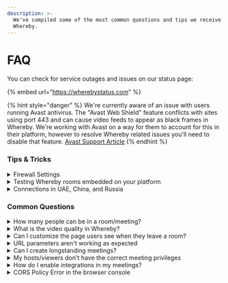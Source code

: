 ```yaml
---
description: >-
  We've compiled some of the most common questions and tips we receive about
  Whereby.
---
```


# FAQ

You can check for service outages and issues on our status page:

{% embed url="https://wherebystatus.com" %}

{% hint style="danger" %}
We're currently aware of an issue with users running Avast antivirus. The "Avast Web Shield" feature conflicts with sites using port 443 and can cause video feeds to appear as black frames in Whereby. We're working with Avast on a way for them to account for this in their platform, however to resolve Whereby related issues you'll need to disable that feature. [Avast Support Article](https://support.avast.com/en-us/article/antivirus-shield-settings/)
{% endhint %}

### Tips & Tricks

<details>

<summary>Firewall Settings</summary>

To use Whereby behind a firewall, a network administrator will need to adjust the settings. Port 443 will need to be open to all TCP and UDP traffic.\
\
Some enterprise firewalls require more in depth technical information for proper allowance, please contact your Customer Success Manager or embedded@whereby.com

</details>

<details>

<summary>Testing Whereby rooms embedded on your platform</summary>

We always recommend testing Whereby in an incognito/private browser if possible. If you are logged into your Whereby account, the admin permissions can override some of the features set via parameter or dashboard.

</details>

<details>

<summary>Connections in UAE, China, and Russia</summary>

We're aware of restrictions that have been put in place for peer to peer applications like Whereby. In these areas we've had reports from users that they have spotty access to Whereby, or that the service doesn't work for them at all.&#x20;

Unfortunately, because these are government-level restrictions that have been put in place on the internet, there isn't anything we can do to address issues like this at this time.&#x20;

</details>

### Common Questions

<details>

<summary>How many people can be in a room/meeting?</summary>

When creating a room you can specify two different modes, `normal` and `group`. Normal has a capacity of 4 and group has a capacity of 200. There is a limit of 24 active cameras at one time in any meeting room.



When using `viewerRoomUrls` you can have an additional 400 passive users within the room for a more "webinar" style setup.

</details>

<details>

<summary>What is the video quality in Whereby?</summary>

We support up to 720p with 30fps at both 4:3 and 16:9 aspect ratios for video.&#x20;

Screen sharing will broadcast from 1-5 FPS (frames per second) by default, and up to 1080p based on network and CPU restraints.

</details>

<details>

<summary>Can I customize the page users see when they leave a room?</summary>

Yes! When using our [Web Component](../../reference/using-the-whereby-embed-element.md), you'll have access to "leave" browser [event](../../reference/using-the-whereby-embed-element.md#listening-to-events). You can then action on that event to redirect your users to another page of your choosing.

</details>

<details>

<summary>URL parameters aren't working as expected</summary>

1. The most common error we see relating to [URL parameters](../customizing-rooms/#using-url-parameters) is incorrectly using "?" twice in the meeting room URL. Combining parameters can be achieved by using the ampersand symbol (&) for example:\
   `?minimal`**`&`**`screenshare=off`.
2. If the person using/testing the room is also logged into their Embedded account, it will override any parameters added to the room URL. Try accessing the room via a private or incognito window to verify your links are working as expected.

</details>

<details>

<summary>Can I create longstanding meetings?</summary>

Yes! You can create meetings with [endDates](../using-the-rest-api/#enddate-and-deleting-rooms) far in the future (_eg. A month or multiple months_). Please keep in mind that if you are providing any of your users with [hostUrls](../user-roles-and-privileges.md#hosts), you won't be able to revoke host access from those users.

</details>

<details>

<summary>My hosts/viewers don't have the correct meeting privileges</summary>

1. Host or Viewer privileges will only be available while the room is active and until 1 hour after the meeting's `endDate`
2. Check your [hostRoomUrl](../user-roles-and-privileges.md) or viewerUrl to make sure you've properly separated the `roomkey` and other parameters with "&"

</details>

<details>

<summary>How do I enable integrations in my meetings?</summary>

Integrations are disabled for Whereby Embedded by default while using the [`?minimal`](../customizing-rooms/using-url-parameters.md#minimal) parameter. We set this by default because [Content Security Policy](https://en.wikipedia.org/wiki/Content\_Security\_Policy) restrictions can sometimes cause integrations to fail in unexpected ways. Currently only our YouTube and Miro integrations will work in an embedded setting.

If you would like to test an integration in your embedded meeting, you can do so by adding the `?roomIntegrations=on` parameter.

Please note, we offer limited support for integrations in an embedded meeting, even when enabled. It's highly recommended that you test before using it in a production context.

</details>

<details>

<summary>CORS Policy Error in the browser console</summary>

In some cases you may experience an error in your browsers developer console that looks something like this:

<mark style="color:red;">`Access to fetch at "https://api.whereby.dev/v1/meetings' from origin S° nas WithOutLoginMult:1 been blocked by CORS policy...`</mark>

You need to access the Whereby API from a server environment or computer. You aren't allowed access to the API via the browser console because it would expose your secret API key.

</details>
